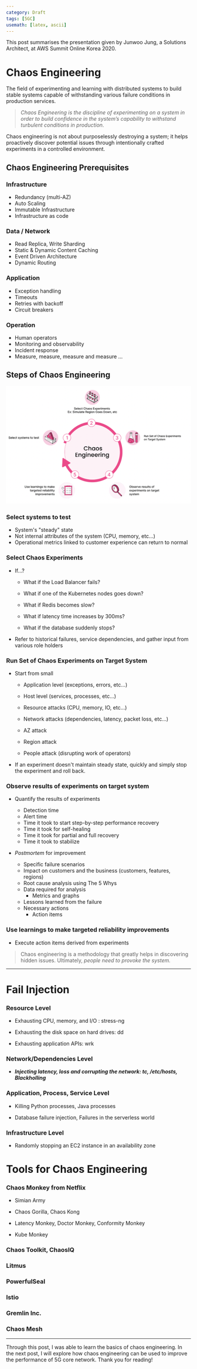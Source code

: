 ```yaml
---
category: Draft
tags: [5GC]
usemath: [latex, ascii] 
---
```




This post summarises the presentation given by Junwoo Jung, a Solutions Architect, at AWS Summit Online Korea 2020.



# Chaos Engineering

The field of experimenting and learning with distributed systems to build stable systems capable of withstanding various failure conditions in production services.

>*Chaos Engineering is the discipline of experimenting on a system in order to build confidence in the system’s capability to withstand turbulent conditions in production.*



Chaos engineering is not about purposelessly destroying a system; it helps proactively discover potential issues through intentionally crafted experiments in a controlled environment.



## Chaos Engineering Prerequisites

### Infrastructure

- Redundancy (multi-AZ)
- Auto Scaling
- Immutable Infrastructure
- Infrastructure as code

### Data / Network

- Read Replica, Write Sharding
- Static & Dynamic Content Caching
- Event Driven Architecture
- Dynamic Routing

### Application

- Exception handling
- Timeouts
- Retries with backoff
- Circuit breakers

### Operation

- Human operators
- Monitoring and observability
- Incident response
- Measure, measure, measure and measure ...



## Steps of Chaos Engineering

![Chaos_Engineering](../assets/img/2023-10-16-Chaos_Engineering_AWS_Summit_Korea.md/194850472-0f4dda25-74f5-4dbb-86e8-45e09258de73.png)

### Select systems to test

- System's "steady" state
- Not internal attributes of the system (CPU, memory, etc...)
- Operational metrics linked to customer experience can return to normal



### Select Chaos Experiments

- If...?

  - What if the Load Balancer fails?

  - What if one of the Kubernetes nodes goes down?

  - What if Redis becomes slow?

  - What if latency time increases by 300ms?

  - What if the database suddenly stops?

    

- Refer to historical failures, service dependencies, and gather input from various role holders



### Run Set of Chaos Experiments on Target System

- Start from small

  - Application level (exceptions, errors, etc...)

  - Host level (services, processes, etc...)

  - Resource attacks (CPU, memory, IO, etc...)

  - Network attacks (dependencies, latency, packet loss, etc...)

  - AZ attack

  - Region attack

  - People attack (disrupting work of operators)

    

- If an experiment doesn't maintain steady state, quickly and simply stop the experiment and roll back.



### Observe results of experiments on target system

- Quantify the results of experiments

  - Detection time
  - Alert time
  - Time it took to start step-by-step performance recovery
  - Time it took for self-healing
  - Time it took for partial and full recovery
  - Time it took to stabilize

  

- *Postmortem* for improvement

  - Specific failure scenarios
  - Impact on customers and the business (customers, features, regions)
  - Root cause analysis using The 5 Whys
  - Data required for analysis
    - Metrics and graphs
  - Lessons learned from the failure
  - Necessary actions
    - Action items



### Use learnings to make targeted reliability improvements

- Execute action items derived from experiments

  

>Chaos engineering is a methodology that greatly helps in discovering hidden issues. Ultimately, *people need to provoke the system.*

---

# Fail Injection

### Resource Level

- Exhausting CPU, memory, and I/O : stress-ng

- Exhausting the disk space on hard drives: dd

- Exhausting application APIs: wrk

  

### Network/Dependencies Level

- ***Injecting latency, loss and corrupting the network: tc, /etc/hosts, Blackholling***

  

### Application, Process, Service Level

- Killing Python processes, Java processes

- Database failure injection, Failures in the serverless world

  

### Infrastructure Level

- Randomly stopping an EC2 instance in an availability zone



# Tools for Chaos Engineering

### Chaos Monkey from Netflix

- Simian Army

- Chaos Gorilla, Chaos Kong

- Latency Monkey, Doctor Monkey, Conformity Monkey

- Kube Monkey

### Chaos Toolkit, ChaosIQ

### Litmus

### PowerfulSeal

### Istio

### Gremlin Inc.

### Chaos Mesh

---

Through this post, I was able to learn the basics of chaos engineering. In the next post, I will explore how chaos engineering can be used to improve the performance of 5G core network. Thank you for reading!
